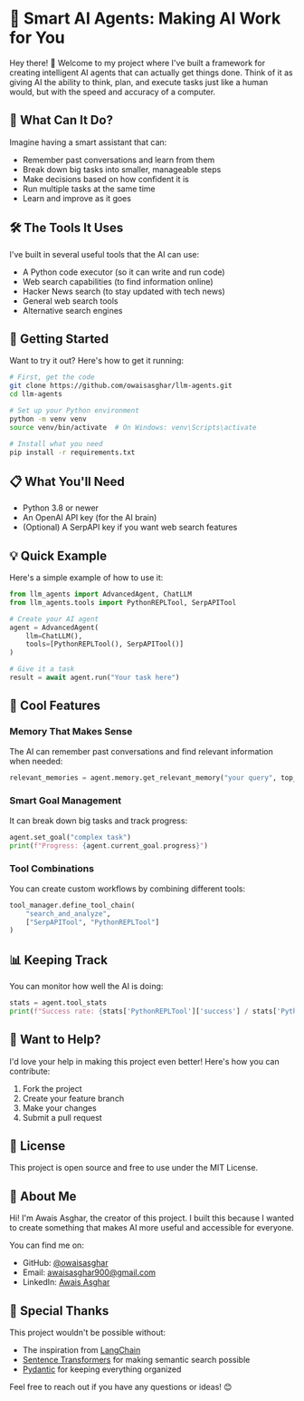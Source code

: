 # 🤖 Smart AI Agents: Making AI Work for You

Hey there! 👋 Welcome to my project where I've built a framework for creating intelligent AI agents that can actually get things done. Think of it as giving AI the ability to think, plan, and execute tasks just like a human would, but with the speed and accuracy of a computer.

## 🎯 What Can It Do?

Imagine having a smart assistant that can:
- Remember past conversations and learn from them
- Break down big tasks into smaller, manageable steps
- Make decisions based on how confident it is
- Run multiple tasks at the same time
- Learn and improve as it goes

## 🛠️ The Tools It Uses

I've built in several useful tools that the AI can use:
- A Python code executor (so it can write and run code)
- Web search capabilities (to find information online)
- Hacker News search (to stay updated with tech news)
- General web search tools
- Alternative search engines

## 🚀 Getting Started

Want to try it out? Here's how to get it running:

```bash
# First, get the code
git clone https://github.com/owaisasghar/llm-agents.git
cd llm-agents

# Set up your Python environment
python -m venv venv
source venv/bin/activate  # On Windows: venv\Scripts\activate

# Install what you need
pip install -r requirements.txt
```

## 📋 What You'll Need

- Python 3.8 or newer
- An OpenAI API key (for the AI brain)
- (Optional) A SerpAPI key if you want web search features

## 💡 Quick Example

Here's a simple example of how to use it:

```python
from llm_agents import AdvancedAgent, ChatLLM
from llm_agents.tools import PythonREPLTool, SerpAPITool

# Create your AI agent
agent = AdvancedAgent(
    llm=ChatLLM(),
    tools=[PythonREPLTool(), SerpAPITool()]
)

# Give it a task
result = await agent.run("Your task here")
```

## 🧠 Cool Features

### Memory That Makes Sense
The AI can remember past conversations and find relevant information when needed:
```python
relevant_memories = agent.memory.get_relevant_memory("your query", top_k=5)
```

### Smart Goal Management
It can break down big tasks and track progress:
```python
agent.set_goal("complex task")
print(f"Progress: {agent.current_goal.progress}")
```

### Tool Combinations
You can create custom workflows by combining different tools:
```python
tool_manager.define_tool_chain(
    "search_and_analyze",
    ["SerpAPITool", "PythonREPLTool"]
)
```

## 📊 Keeping Track

You can monitor how well the AI is doing:
```python
stats = agent.tool_stats
print(f"Success rate: {stats['PythonREPLTool']['success'] / stats['PythonREPLTool']['total']}")
```

## 🤝 Want to Help?

I'd love your help in making this project even better! Here's how you can contribute:

1. Fork the project
2. Create your feature branch
3. Make your changes
4. Submit a pull request

## 📝 License

This project is open source and free to use under the MIT License.

## 👋 About Me

Hi! I'm Awais Asghar, the creator of this project. I built this because I wanted to create something that makes AI more useful and accessible for everyone.

You can find me on:
- GitHub: [@owaisasghar](https://github.com/owaisasghar)
- Email: awaisasghar900@gmail.com
- LinkedIn: [Awais Asghar](https://www.linkedin.com/in/awais-asghar-9b9b27175/)

## 🙏 Special Thanks

This project wouldn't be possible without:
- The inspiration from [LangChain](https://github.com/hwchase17/langchain)
- [Sentence Transformers](https://github.com/UKPLab/sentence-transformers) for making semantic search possible
- [Pydantic](https://github.com/pydantic/pydantic) for keeping everything organized

Feel free to reach out if you have any questions or ideas! 😊

